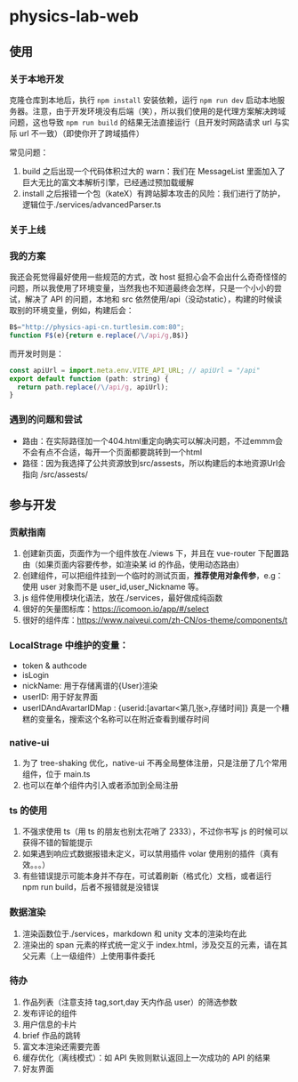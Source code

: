 # physics-lab-web

## 使用

### 关于本地开发

克隆仓库到本地后，执行 `npm install` 安装依赖，运行 `npm run dev` 启动本地服务器。注意，由于开发环境没有后端（笑），所以我们使用的是代理方案解决跨域问题，这也导致 `npm run build` 的结果无法直接运行（且开发时网路请求 url 与实际 url 不一致）（即使你开了跨域插件）

常见问题：

1. build 之后出现一个代码体积过大的 warn：我们在 MessageList 里面加入了巨大无比的富文本解析引擎，已经通过预加载缓解
2. install 之后报错一个包（kateX）有跨站脚本攻击的风险：我们进行了防护，逻辑位于./services/advancedParser.ts

### 关于上线

### 我的方案
我还会死觉得最好使用一些规范的方式，改 host 挺担心会不会出什么奇奇怪怪的问题，所以我使用了环境变量，当然我也不知道最终会怎样，只是一个小小的尝试，解决了 API 的问题，本地和 src 依然使用/api（没动static），构建的时候读取别的环境变量，例如，构建后会：
```JavaScript
B$="http://physics-api-cn.turtlesim.com:80";
function F$(e){return e.replace(/\/api/g,B$)}
```
而开发时则是：
```JavaScript
const apiUrl = import.meta.env.VITE_API_URL; // apiUrl = "/api" 
export default function (path: string) {
  return path.replace(/\/api/g, apiUrl);
}
```

### 遇到的问题和尝试

- 路由：在实际路径加一个404.html重定向确实可以解决问题，不过emmm会不会有点不合适，每开一个页面都要跳转到一个html
- 路径：因为我选择了公共资源放到src/assests，所以构建后的本地资源Url会指向 /src/assests/

## 参与开发

### 贡献指南

1. 创建新页面，页面作为一个组件放在./views 下，并且在 vue-router 下配置路由（如果页面内容要传参，如渲染某 id 的作品，使用动态路由）
2. 创建组件，可以把组件挂到一个临时的测试页面，**推荐使用对象传参**，e.g：使用 user 对象而不是 user_id,user_Nickname 等。
3. js 组件使用模块化语法，放在./services，最好做成纯函数
4. 很好的矢量图标库：https://icomoon.io/app/#/select
5. 很好的组件库：https://www.naiveui.com/zh-CN/os-theme/components/t

### LocalStrage 中维护的变量：

- token & authcode
- isLogin
- nickName: 用于存储离谱的{User}渲染
- userID: 用于好友界面
- userIDAndAvartarIDMap : {userid:[avartar<第几张>,存储时间]} 真是一个糟糕的变量名，搜索这个名称可以在附近查看到缓存时间

### native-ui

1. 为了 tree-shaking 优化，native-ui 不再全局整体注册，只是注册了几个常用组件，位于 main.ts
2. 也可以在单个组件内引入或者添加到全局注册

### ts 的使用

1. 不强求使用 ts（用 ts 的朋友也别太花哨了 2333），不过你书写 js 的时候可以获得不错的智能提示
2. 如果遇到响应式数据报错未定义，可以禁用插件 volar 使用别的插件（真有效。。。）
3. 有些错误提示可能本身并不存在，可试着刷新（格式化）文档，或者运行 npm run build，后者不报错就是没错误

### 数据渲染

1. 渲染函数位于./services，markdown 和 unity 文本的渲染均在此
2. 渲染出的 span 元素的样式统一定义于 index.html，涉及交互的元素，请在其父元素（上一级组件）上使用事件委托

### 待办

1. 作品列表（注意支持 tag,sort,day 天内作品 user）的筛选参数
2. 发布评论的组件
3. 用户信息的卡片
4. brief 作品的跳转
5. 富文本渲染还需要完善
6. 缓存优化（离线模式）：如 API 失败则默认返回上一次成功的 API 的结果
7. 好友界面
